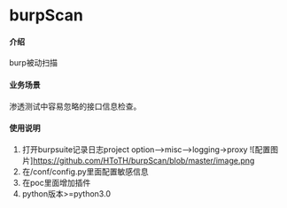 # burpScan

#### 介绍
burp被动扫描

#### 业务场景
渗透测试中容易忽略的接口信息检查。


#### 使用说明

1. 打开burpsuite记录日志project option-->misc-->logging->proxy
![配置图片]https://github.com/HToTH/burpScan/blob/master/image.png
2. 在/conf/config.py里面配置敏感信息
3. 在poc里面增加插件
4. python版本>=python3.0
